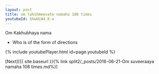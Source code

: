 ```yaml
---
layout: post
title: om lakshmeevate namaha 108 times
youtubeId: GVwULN4_K-o
---
```

 
 
Om Kakhubhaya nama 
 
 -  Who is of the form of directions 
 
  
 
  
 
 
 
 
 
 


{% include youtubePlayer.html id=page.youtubeId %}
 
[Next]({{ site.baseurl }}{% link  split2/_posts/2016-06-21-Om suveeraaya namaha 108 times.md%})
 
